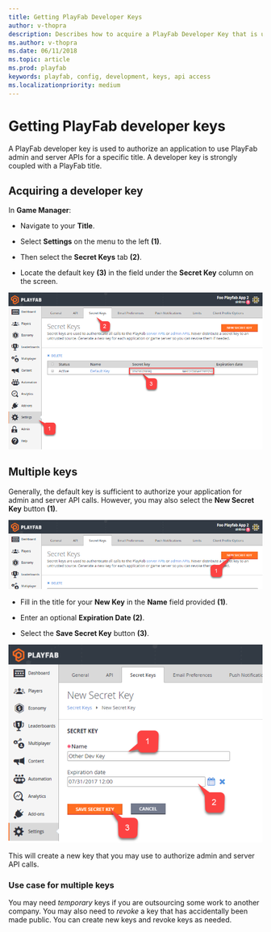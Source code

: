 ```yaml
---
title: Getting PlayFab Developer Keys
author: v-thopra
description: Describes how to acquire a PlayFab Developer Key that is used to authorize an application to use PlayFab Admin and Server APIs for a specific title.
ms.author: v-thopra
ms.date: 06/11/2018
ms.topic: article
ms.prod: playfab
keywords: playfab, config, development, keys, api access
ms.localizationpriority: medium
---
```


# Getting PlayFab developer keys

A PlayFab developer key is used to authorize an application to use PlayFab admin and server APIs for a specific title. A developer key is strongly coupled with a PlayFab title.

## Acquiring a developer key

In **Game Manager**:

- Navigate to your **Title**.

- Select **Settings** on the menu to the left **(1)**.
- Then select the **Secret Keys** tab **(2)**.
- Locate the default key **(3)** in the field under the **Secret Key** column on the screen.

![Game Manager - Secret Keys - Default Key](media/tutorials/game-manager-secret-keys-default-key.png)  

## Multiple keys

Generally, the default key is sufficient to authorize your application for admin and server API calls. However, you may also select the **New Secret Key** button **(1)**.

![Game Manager - Secret Keys - New Secret Key Button](media/tutorials/game-manager-new-secret-key-button.png)  

- Fill in the title for your **New Key** in the **Name** field provided **(1)**.

- Enter an optional **Expiration Date (2)**.
- Select the **Save Secret Key** button **(3)**.

![Game Manager - Secret Keys - Save New Secret Key](media/tutorials/game-manager-save-new-secret-key.png)  

This will create a new key that you may use to authorize admin and server API calls.

### Use case for multiple keys

You may need *temporary* keys if you are outsourcing some work to another company. You may also need to *revoke* a key that has accidentally been made public. You can create new keys and revoke keys as needed.

